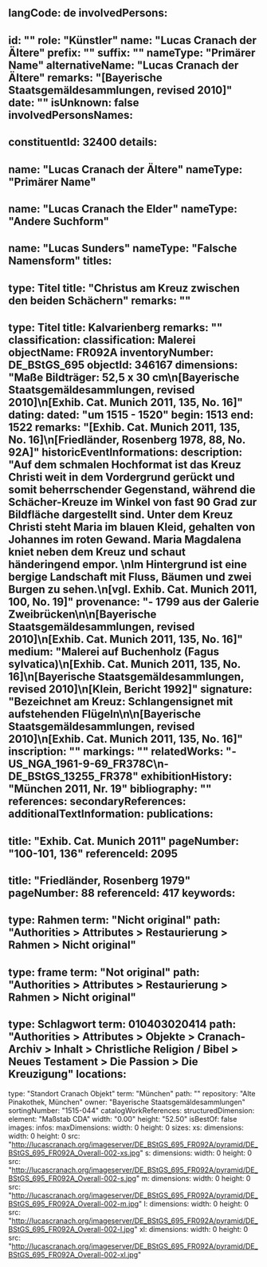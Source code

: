 langCode: de
involvedPersons: 
 - 
   id: ""
  role: "Künstler"
  name: "Lucas Cranach der Ältere"
  prefix: ""
  suffix: ""
  nameType: "Primärer Name"
  alternativeName: "Lucas Cranach der Ältere"
  remarks: "[Bayerische Staatsgemäldesammlungen, revised 2010]"
  date: ""
  isUnknown: false
involvedPersonsNames: 
 - 
   constituentId: 32400
  details: 
   - 
   name: "Lucas Cranach der Ältere"
    nameType: "Primärer Name"
   - 
   name: "Lucas Cranach the Elder"
    nameType: "Andere Suchform"
   - 
   name: "Lucas Sunders"
    nameType: "Falsche Namensform"
titles: 
 - 
   type: Titel
  title: "Christus am Kreuz zwischen den beiden Schächern"
  remarks: ""
 - 
   type: Titel
  title: Kalvarienberg
  remarks: ""
classification: 
 classification: Malerei
objectName: FR092A
inventoryNumber: DE_BStGS_695
objectId: 346167
dimensions: "Maße Bildträger: 52,5 x 30 cm\n[Bayerische Staatsgemäldesammlungen, revised 2010]\n[Exhib. Cat. Munich 2011, 135, No. 16]"
dating: 
 dated: "um 1515 - 1520"
 begin: 1513
 end: 1522
 remarks: "[Exhib. Cat. Munich 2011, 135, No. 16]\n[Friedländer, Rosenberg 1978, 88, No. 92A]"
 historicEventInformations: 
description: "Auf dem schmalen Hochformat ist das Kreuz Christi weit in dem Vordergrund gerückt und somit beherrschender Gegenstand, während die Schächer-Kreuze im Winkel von fast 90 Grad zur Bildfläche dargestellt sind. Unter dem Kreuz Christi steht Maria im blauen Kleid, gehalten von Johannes im roten Gewand. Maria Magdalena kniet neben dem Kreuz und schaut händeringend empor. \nIm Hintergrund ist eine bergige Landschaft mit Fluss, Bäumen und zwei Burgen zu sehen.\n[vgl. Exhib. Cat. Munich 2011, 100, No. 19]"
provenance: "- 1799 aus der Galerie Zweibrücken\n\n[Bayerische Staatsgemäldesammlungen, revised 2010]\n[Exhib. Cat. Munich 2011, 135, No. 16]"
medium: "Malerei auf Buchenholz (Fagus sylvatica)\n[Exhib. Cat. Munich 2011, 135, No. 16]\n[Bayerische Staatsgemäldesammlungen, revised 2010]\n[Klein, Bericht 1992]"
signature: "Bezeichnet am Kreuz: Schlangensignet mit aufstehenden Flügeln\n\n[Bayerische Staatsgemäldesammlungen, revised 2010]\n[Exhib. Cat. Munich 2011, 135, No. 16]"
inscription: ""
markings: ""
relatedWorks: "- US_NGA_1961-9-69_FR378C\n- DE_BStGS_13255_FR378"
exhibitionHistory: "München 2011, Nr. 19"
bibliography: ""
references: 
secondaryReferences: 
additionalTextInformation: 
publications: 
 - 
   title: "Exhib. Cat. Munich 2011"
  pageNumber: "100-101, 136"
  referenceId: 2095
 - 
   title: "Friedländer, Rosenberg 1979"
  pageNumber: 88
  referenceId: 417
keywords: 
 - 
   type: Rahmen
  term: "Nicht original"
  path: "Authorities > Attributes > Restaurierung > Rahmen > Nicht original"
 - 
   type: frame
  term: "Not original"
  path: "Authorities > Attributes > Restaurierung > Rahmen > Nicht original"
 - 
   type: Schlagwort
  term: 010403020414
  path: "Authorities > Attributes > Objekte > Cranach-Archiv > Inhalt > Christliche Religion / Bibel > Neues Testament > Die Passion > Die Kreuzigung"
locations: 
 - 
   type: "Standort Cranach Objekt"
  term: "München"
  path: ""
repository: "Alte Pinakothek, München"
owner: "Bayerische Staatsgemäldesammlungen"
sortingNumber: "1515-044"
catalogWorkReferences: 
structuredDimension: 
 element: "Maßstab CDA"
 width: "0.00"
 height: "52.50"
isBestOf: false
images: 
 infos: 
  maxDimensions: 
   width: 0
   height: 0
 sizes: 
  xs: 
   dimensions: 
    width: 0
    height: 0
   src: "http://lucascranach.org/imageserver/DE_BStGS_695_FR092A/pyramid/DE_BStGS_695_FR092A_Overall-002-xs.jpg"
  s: 
   dimensions: 
    width: 0
    height: 0
   src: "http://lucascranach.org/imageserver/DE_BStGS_695_FR092A/pyramid/DE_BStGS_695_FR092A_Overall-002-s.jpg"
  m: 
   dimensions: 
    width: 0
    height: 0
   src: "http://lucascranach.org/imageserver/DE_BStGS_695_FR092A/pyramid/DE_BStGS_695_FR092A_Overall-002-m.jpg"
  l: 
   dimensions: 
    width: 0
    height: 0
   src: "http://lucascranach.org/imageserver/DE_BStGS_695_FR092A/pyramid/DE_BStGS_695_FR092A_Overall-002-l.jpg"
  xl: 
   dimensions: 
    width: 0
    height: 0
   src: "http://lucascranach.org/imageserver/DE_BStGS_695_FR092A/pyramid/DE_BStGS_695_FR092A_Overall-002-xl.jpg"